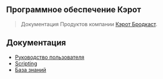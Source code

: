 ## Программное обеспечение Кэрот

> Документация Продуктов компании [Кэрот Бродкаст](https://www.carrot.software/).

## Документация

- [Руководство пользователя](https://carrotsoftware.github.io/docs/)
- [Scripting](https://carrotsoftware.github.io/scripting/)
- [База знаний](https://carrotsoftware.github.io/knowledgebase/)